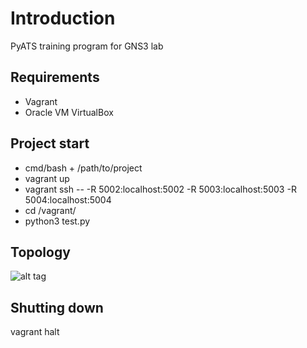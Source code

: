 # Introduction

PyATS training program for GNS3 lab

## Requirements

* Vagrant
* Oracle VM VirtualBox

## Project start

* cmd/bash + /path/to/project
* vagrant up
* vagrant ssh -- -R 5002:localhost:5002 -R 5003:localhost:5003 -R 5004:localhost:5004
* cd /vagrant/
* python3 test.py



## Topology​
![alt tag](https://files.slack.com/files-pri/TV7F4SATU-F014BG19JKC/ports_screenshot.png "Ports")​       




## Shutting down

vagrant halt